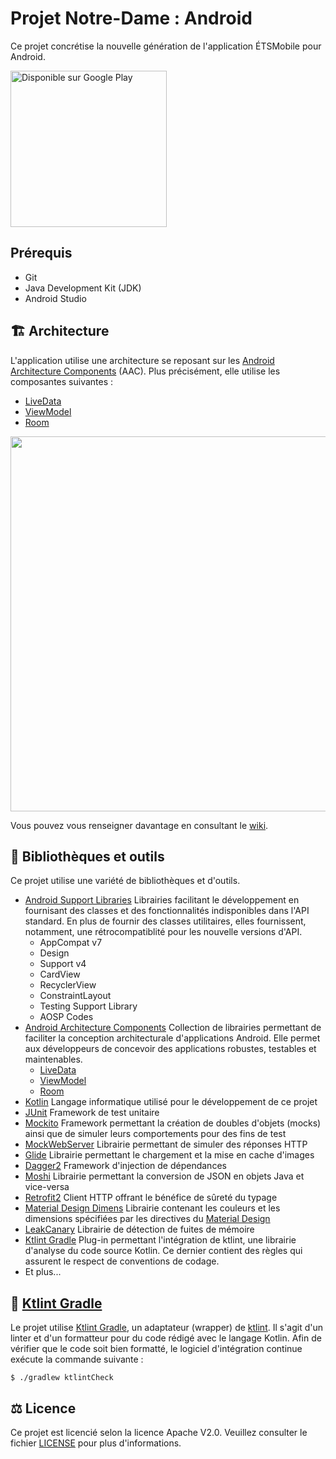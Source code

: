 # Projet Notre-Dame : Android

Ce projet concrétise la nouvelle génération de l'application ÉTSMobile pour Android.

<a href='https://play.google.com/store/apps/details?id=ca.etsmtl.applets.etsmobile.beta&hl=fr_CA'><img alt='Disponible sur Google Play' src='https://play.google.com/intl/en_us/badges/images/generic/fr-ca_badge_web_generic.png' width=250px /></a>

## Prérequis

* Git
* Java Development Kit (JDK)
* Android Studio

## 🏗 Architecture

L'application utilise une architecture se reposant sur les [Android Architecture Components](https://developer.android.com/topic/libraries/architecture/index.html) (AAC). Plus précisément, elle utilise les composantes suivantes : 
* [LiveData](https://developer.android.com/reference/android/arch/lifecycle/LiveData.html)
* [ViewModel](https://developer.android.com/reference/android/arch/lifecycle/ViewModel.html)
* [Room](https://developer.android.com/topic/libraries/architecture/room.html)

<image src="docs/images/etsmobile_architecture.png" width="600" />

Vous pouvez vous renseigner davantage en consultant le [wiki](https://github.com/ApplETS/Notre-Dame-Android/wiki/Architecture-(FR)).

## :hammer: Bibliothèques et outils
Ce projet utilise une variété de bibliothèques et d'outils.
* [Android Support Libraries](https://developer.android.com/topic/libraries/support-library/) Librairies facilitant le développement en fournisant des classes et des fonctionnalités indisponibles dans l'API standard. En plus de fournir des classes utilitaires, elles fournissent, notamment, une rétrocompatiblité pour les nouvelle versions d'API.
  * AppCompat v7
  * Design
  * Support v4
  * CardView
  * RecyclerView
  * ConstraintLayout
  * Testing Support Library
  * AOSP Codes
* [Android Architecture Components](https://developer.android.com/topic/libraries/architecture/) Collection de librairies permettant de faciliter la conception architecturale d'applications Android. Elle permet aux développeurs de concevoir des applications robustes, testables et maintenables. 
  * [LiveData](https://developer.android.com/topic/libraries/architecture/livedata.html)
  * [ViewModel](https://developer.android.com/topic/libraries/architecture/viewmodel.html)
  * [Room](https://developer.android.com/topic/libraries/architecture/room.html)
* [Kotlin](http://kotlinlang.org/) Langage informatique utilisé pour le développement de ce projet
* [JUnit](https://junit.org/) Framework de test unitaire
* [Mockito](http://site.mockito.org/) Framework permettant la création de doubles d'objets (mocks) ainsi que de simuler leurs comportements pour des fins de test
* [MockWebServer](https://github.com/square/okhttp/tree/master/mockwebserver) Librairie permettant de simuler des réponses HTTP
* [Glide](https://bumptech.github.io/glide/) Librairie permettant le chargement et la mise en cache d'images 
* [Dagger2](https://google.github.io/dagger/) Framework d'injection de dépendances
* [Moshi](https://github.com/square/moshi/) Librairie permettant la conversion de JSON en objets Java et vice-versa
* [Retrofit2](http://square.github.io/retrofit/) Client HTTP offrant le bénéfice de sûreté du typage
* [Material Design Dimens](https://github.com/DmitryMalkovich/material-design-dimens) Librairie contenant les couleurs et les dimensions spécifiées par les directives du [Material Design](https://material.io/guidelines/)
* [LeakCanary](https://github.com/square/leakcanary) Librairie de détection de fuites de mémoire
* [Ktlint Gradle](https://github.com/JLLeitschuh/ktlint-gradle) Plug-in permettant l'intégration de ktlint, une librairie d'analyse du code source Kotlin. Ce dernier contient des règles qui assurent le respect de conventions de codage.
* Et plus...

## :construction: [Ktlint Gradle](https://github.com/jlleitschuh/ktlint-gradle)
Le projet utilise [Ktlint Gradle](https://github.com/jlleitschuh/ktlint-gradle), un adaptateur (wrapper) de [ktlint](https://ktlint.github.io/). Il s'agit d'un linter et d'un formatteur pour du code rédigé avec le langage Kotlin. Afin de vérifier que le code soit bien formatté, le logiciel d'intégration continue exécute la commande suivante : 
```shell
$ ./gradlew ktlintCheck
```

## ⚖️ Licence

Ce projet est licencié selon la licence Apache V2.0. Veuillez consulter le fichier [LICENSE](https://github.com/ApplETS/Notre-Dame/blob/master/LICENSE) pour plus d'informations.
